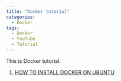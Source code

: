 ```yaml
---
title: "Docker tutorial"
categories:
  - Docker
tags:
  - Docker
  - YouTube
  - Tutorial
---
```


This is Docker tutorial.
1. [HOW TO INSTALL DOCKER ON UBUNTU](https://www.youtube.com/watch?v=wJmfNUzX_6A)